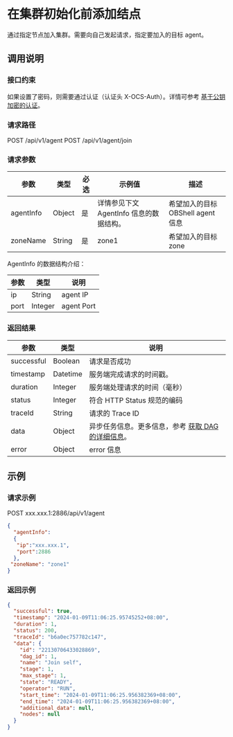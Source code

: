 
# 在集群初始化前添加结点

通过指定节点加入集群。需要向自己发起请求，指定要加入的目标 agent。

## 调用说明

### 接口约束

如果设置了密码，则需要通过认证（认证头 X-OCS-Auth）。详情可参考 [基于公钥加密的认证](200.public-key-encryption-authentication.md)。

### 请求路径

POST /api/v1/agent
POST /api/v1/agent/join

### 请求参数

| 参数 | 类型 | 必选 | 示例值 | 描述 |
| --- | --- | --- | --- | --- |
| agentInfo | Object | 是 | 详情参见下文 AgentInfo 信息的数据结构。 | 希望加入的目标 OBShell agent 信息 |
| zoneName | String | 是 | zone1 | 希望加入的目标 zone |

AgentInfo 的数据结构介绍：

| 参数 | 类型 | 说明 |
| --- | --- | --- |
| ip | String | agent IP |
| port | Integer | agent Port |

### 返回结果

| 参数 | 类型 | 说明 |
| --- | --- | --- |
| successful | Boolean | 请求是否成功 |
| timestamp | Datetime | 服务端完成请求的时间戳。 |
| duration | Integer | 服务端处理请求的时间（毫秒） |
| status | Integer | 符合 HTTP Status 规范的编码 |
| traceId | String | 请求的 Trace ID |
| data | Object | 异步任务信息。更多信息，参考 [获取 DAG 的详细信息](2000.get-dag-detail.md)。 |
| error | Object | error 信息 |

## 示例

### 请求示例

POST xxx.xxx.1:2886/api/v1/agent

```json
{
  "agentInfo":
  {
   "ip":"xxx.xxx.1", 
   "port":2886
  }, 
 "zoneName": "zone1"
}
```

### 返回示例

```json
{
  "successful": true,
  "timestamp": "2024-01-09T11:06:25.95745252+08:00",
  "duration": 1,
  "status": 200,
  "traceId": "b6a0ec757782c147",
  "data": {
    "id": "22130706433028869",
    "dag_id": 1,
    "name": "Join self",
    "stage": 1,
    "max_stage": 1,
    "state": "READY",
    "operator": "RUN",
    "start_time": "2024-01-09T11:06:25.956382369+08:00",
    "end_time": "2024-01-09T11:06:25.956382369+08:00",
    "additional_data": null,
    "nodes": null
  }
}
```

